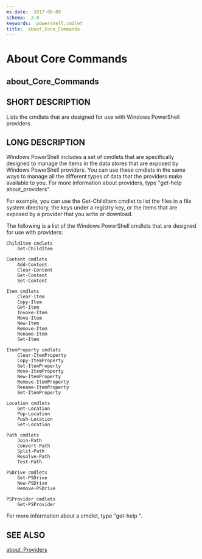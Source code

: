 ```yaml
---
ms.date:  2017-06-09
schema:  2.0
keywords:  powershell,cmdlet
title:  about_Core_Commands
---
```


# About Core Commands
## about_Core_Commands


## SHORT DESCRIPTION
Lists the cmdlets that are designed for use with Windows PowerShell providers.


## LONG DESCRIPTION
Windows PowerShell includes a set of cmdlets that are specifically designed to manage the items in the data stores that are exposed by Windows PowerShell providers. You can use these cmdlets in the same ways to manage all the different types of data that the providers make available to you. For more information about providers, type "get-help about_providers".

For example, you can use the Get-ChildItem cmdlet to list the files in a file system directory, the keys under a registry key, or the items that are exposed by a provider that you write or download.

The following is a list of the Windows PowerShell cmdlets that are designed for use with providers:


```
ChildItem cmdlets  
    Get-ChildItem  
  
Content cmdlets  
    Add-Content  
    Clear-Content  
    Get-Content  
    Set-Content  
  
Item cmdlets  
    Clear-Item  
    Copy-Item  
    Get-Item  
    Invoke-Item  
    Move-Item  
    New-Item  
    Remove-Item  
    Rename-Item  
    Set-Item  
  
ItemProperty cmdlets  
    Clear-ItemProperty  
    Copy-ItemProperty  
    Get-ItemProperty  
    Move-ItemProperty  
    New-ItemProperty  
    Remove-ItemProperty  
    Rename-ItemProperty  
    Set-ItemProperty  
  
Location cmdlets  
    Get-Location  
    Pop-Location  
    Push-Location  
    Set-Location  
  
Path cmdlets  
    Join-Path  
    Convert-Path  
    Split-Path  
    Resolve-Path  
    Test-Path  
  
PSDrive cmdlets  
    Get-PSDrive  
    New-PSDrive  
    Remove-PSDrive  
  
PSProvider cmdlets  
    Get-PSProvider
```


For more information about a cmdlet, type "get-help <cmdlet-name>".


## SEE ALSO

[about_Providers](about_Providers.md)

